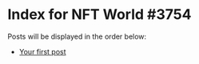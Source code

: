 # Index for NFT World #3754
Posts will be displayed in the order below:

- [Your first post](./001-first.md)


